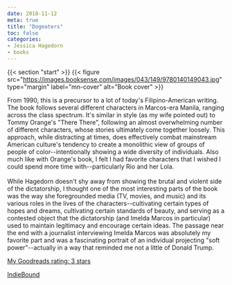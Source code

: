 ```yaml
---
date: 2018-11-12
meta: true
title: "Dogeaters"
toc: false
categories:
- Jessica Hagedorn
- books
---
```


{{< section "start" >}}
{{< figure src="https://images.booksense.com/images/043/149/9780140149043.jpg" type="margin" label="mn-cover" alt="Book cover" >}}

From 1990, this is a precursor to a lot of today's Filipino-American writing. The book follows several different characters in Marcos-era Manila, ranging across the class spectrum. It's similar in style (as my wife pointed out) to Tommy Orange's "There There", following an almost overwhelming number of different characters, whose stories ultimately come together loosely. This approach, while distracting at times, does effectively combat mainstream American culture's tendency to create a monolithic view of groups of people of color--intentionally showing a wide diversity of individuals. Also much like with Orange's book, I felt I had favorite characters that I wished I could spend more time with--particularly Rio and her Lola. <br /><br />While Hagedorn doesn't shy away from showing the brutal and violent side of the dictatorship, I thought one of the most interesting parts of the book was the way she foregrounded media (TV, movies, and music) and its various roles in the lives of the characters--cultivating certain types of hopes and dreams, cultivating certain standards of beauty, and serving as a contested object that the dictatorship (and Imelda Marcos in particular) used to maintain legitimacy and encourage certain ideas. The passage near the end with a journalist interviewing Imelda Marcos was absolutely my favorite part and was a fascinating portrait of an individual projecting "soft power"--actually in a way that reminded me not a little of Donald Trump.

[My Goodreads rating: 3 stars](https://www.goodreads.com/review/show/2580172680)  

[IndieBound](https://www.indiebound.org/book/9780140149043)
